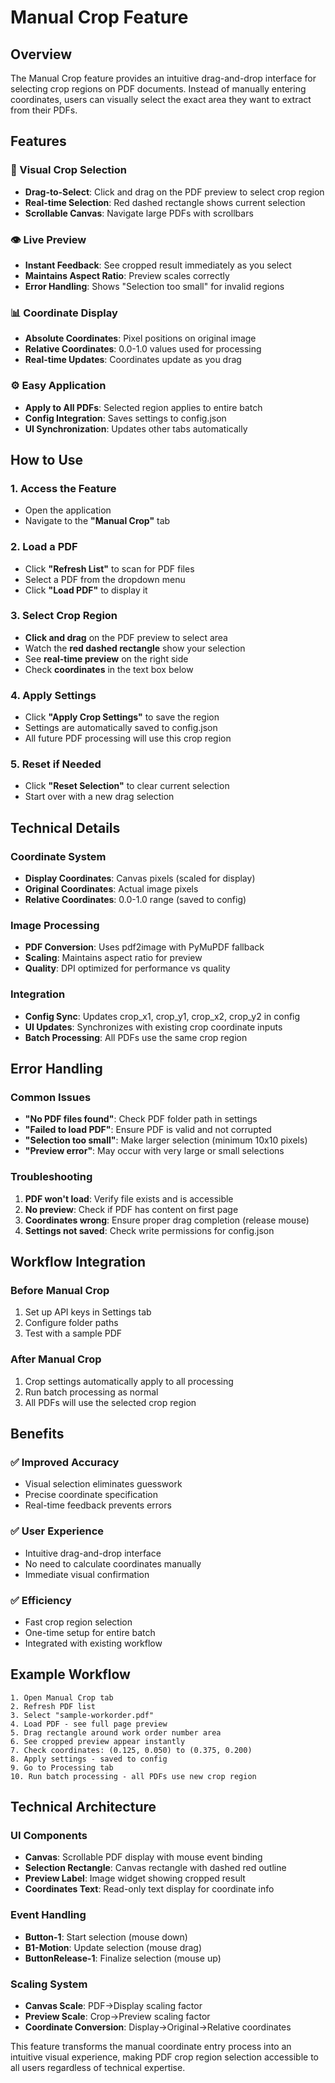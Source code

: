 # Manual Crop Feature

## Overview

The Manual Crop feature provides an intuitive drag-and-drop interface for selecting crop regions on PDF documents. Instead of manually entering coordinates, users can visually select the exact area they want to extract from their PDFs.

## Features

### 🎯 Visual Crop Selection
- **Drag-to-Select**: Click and drag on the PDF preview to select crop region
- **Real-time Selection**: Red dashed rectangle shows current selection
- **Scrollable Canvas**: Navigate large PDFs with scrollbars

### 👁️ Live Preview
- **Instant Feedback**: See cropped result immediately as you select
- **Maintains Aspect Ratio**: Preview scales correctly
- **Error Handling**: Shows "Selection too small" for invalid regions

### 📊 Coordinate Display
- **Absolute Coordinates**: Pixel positions on original image
- **Relative Coordinates**: 0.0-1.0 values used for processing
- **Real-time Updates**: Coordinates update as you drag

### ⚙️ Easy Application
- **Apply to All PDFs**: Selected region applies to entire batch
- **Config Integration**: Saves settings to config.json
- **UI Synchronization**: Updates other tabs automatically

## How to Use

### 1. Access the Feature
- Open the application
- Navigate to the **"Manual Crop"** tab

### 2. Load a PDF
- Click **"Refresh List"** to scan for PDF files
- Select a PDF from the dropdown menu
- Click **"Load PDF"** to display it

### 3. Select Crop Region
- **Click and drag** on the PDF preview to select area
- Watch the **red dashed rectangle** show your selection
- See **real-time preview** on the right side
- Check **coordinates** in the text box below

### 4. Apply Settings
- Click **"Apply Crop Settings"** to save the region
- Settings are automatically saved to config.json
- All future PDF processing will use this crop region

### 5. Reset if Needed
- Click **"Reset Selection"** to clear current selection
- Start over with a new drag selection

## Technical Details

### Coordinate System
- **Display Coordinates**: Canvas pixels (scaled for display)
- **Original Coordinates**: Actual image pixels
- **Relative Coordinates**: 0.0-1.0 range (saved to config)

### Image Processing
- **PDF Conversion**: Uses pdf2image with PyMuPDF fallback
- **Scaling**: Maintains aspect ratio for preview
- **Quality**: DPI optimized for performance vs quality

### Integration
- **Config Sync**: Updates crop_x1, crop_y1, crop_x2, crop_y2 in config
- **UI Updates**: Synchronizes with existing crop coordinate inputs
- **Batch Processing**: All PDFs use the same crop region

## Error Handling

### Common Issues
- **"No PDF files found"**: Check PDF folder path in settings
- **"Failed to load PDF"**: Ensure PDF is valid and not corrupted
- **"Selection too small"**: Make larger selection (minimum 10x10 pixels)
- **"Preview error"**: May occur with very large or small selections

### Troubleshooting
1. **PDF won't load**: Verify file exists and is accessible
2. **No preview**: Check if PDF has content on first page
3. **Coordinates wrong**: Ensure proper drag completion (release mouse)
4. **Settings not saved**: Check write permissions for config.json

## Workflow Integration

### Before Manual Crop
1. Set up API keys in Settings tab
2. Configure folder paths
3. Test with a sample PDF

### After Manual Crop
1. Crop settings automatically apply to all processing
2. Run batch processing as normal
3. All PDFs will use the selected crop region

## Benefits

### ✅ Improved Accuracy
- Visual selection eliminates guesswork
- Precise coordinate specification
- Real-time feedback prevents errors

### ✅ User Experience
- Intuitive drag-and-drop interface
- No need to calculate coordinates manually
- Immediate visual confirmation

### ✅ Efficiency
- Fast crop region selection
- One-time setup for entire batch
- Integrated with existing workflow

## Example Workflow

```
1. Open Manual Crop tab
2. Refresh PDF list
3. Select "sample-workorder.pdf"
4. Load PDF - see full page preview
5. Drag rectangle around work order number area
6. See cropped preview appear instantly
7. Check coordinates: (0.125, 0.050) to (0.375, 0.200)
8. Apply settings - saved to config
9. Go to Processing tab
10. Run batch processing - all PDFs use new crop region
```

## Technical Architecture

### UI Components
- **Canvas**: Scrollable PDF display with mouse event binding
- **Selection Rectangle**: Canvas rectangle with dashed red outline
- **Preview Label**: Image widget showing cropped result
- **Coordinates Text**: Read-only text display for coordinate info

### Event Handling
- **Button-1**: Start selection (mouse down)
- **B1-Motion**: Update selection (mouse drag)
- **ButtonRelease-1**: Finalize selection (mouse up)

### Scaling System
- **Canvas Scale**: PDF→Display scaling factor
- **Preview Scale**: Crop→Preview scaling factor
- **Coordinate Conversion**: Display→Original→Relative coordinates

This feature transforms the manual coordinate entry process into an intuitive visual experience, making PDF crop region selection accessible to all users regardless of technical expertise.